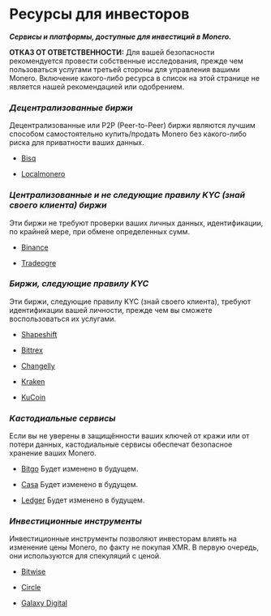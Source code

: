 # Ресурсы для инвесторов  
_**Сервисы и платформы, доступные для инвестиций в Monero.**_  

**ОТКАЗ ОТ ОТВЕТСТВЕННОСТИ:** Для вашей безопасности рекомендуется провести собственные исследования, прежде чем пользоваться услугами третьей стороны для управления вашими Monero. Включение какого-либо ресурса в список на этой странице не является нашей рекомендацией или одобрением.  

### _Децентрализованные биржи_  

Децентрализованные или P2P (Peer-to-Peer) биржи являются лучшим способом самостоятельно купить/продать Monero без какого-либо риска для приватности ваших данных.

- [Bisq](https://bisq.network/)

- [Localmonero](https://localmonero.co/)

### _Централизованные и не следующие правилу KYC (знай своего клиента) биржи_

Эти биржи не требуют проверки ваших личных данных, идентификации, по крайней мере, при обмене определенных сумм.

- [Binance](https://www.binance.com/en)

- [Tradeogre](https://tradeogre.com/)

### _Биржи, следующие правилу KYC_

Эти биржи, следующие правилу KYC (знай своего клиента), требуют идентификации вашей личности, прежде чем вы сможете воспользоваться их услугами.

- [Shapeshift](https://shapeshift.io/)

- [Bittrex](https://international.bittrex.com/)

- [Changelly](https://changelly.com/)

- [Kraken](https://www.kraken.com/)

- [KuCoin](https://www.kucoin.com/)

### _Кастодиальные сервисы_

Если вы не уверены в защищённости ваших ключей от кражи или от потери данных, кастодиальные сервисы обеспечат безопасное хранение ваших Monero.

- [Bitgo](https://www.bitgo.com/)
Будет изменено в будущем.

- [Casa](https://keys.casa/)
Будет изменено в будущем.

- [Ledger](https://www.ledger.com/vault)
Будет изменено в будущем.

### _Инвестиционные инструменты_

Инвестиционные инструменты позволяют инвесторам влиять на изменение цены Monero, по факту не покупая XMR. В первую очередь, они используются для спекуляций с ценой.

- [Bitwise](https://www.bitwiseinvestments.com/)

- [Circle](https://www.circle.com/co/)

- [Galaxy Digital](https://www.galaxydigital.io/)
